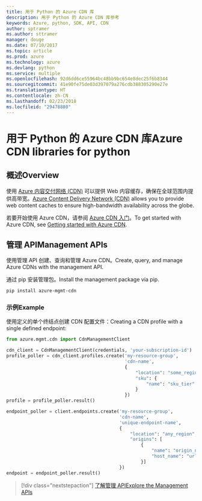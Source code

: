 ```yaml
---
title: 用于 Python 的 Azure CDN 库
description: 用于 Python 的 Azure CDN 库参考
keywords: Azure, python, SDK, API, CDN
author: sptramer
ms.author: sttramer
manager: douge
ms.date: 07/10/2017
ms.topic: article
ms.prod: azure
ms.technology: azure
ms.devlang: python
ms.service: multiple
ms.openlocfilehash: 92d6dd6ce55964bc48bb9bc654e8dec25f6b8344
ms.sourcegitcommit: 41e90fe75de03d397079a276cdb388305290e27e
ms.translationtype: HT
ms.contentlocale: zh-CN
ms.lasthandoff: 02/23/2018
ms.locfileid: "29478880"
---
```

# <a name="azure-cdn-libraries-for-python"></a><span data-ttu-id="cff98-104">用于 Python 的 Azure CDN 库</span><span class="sxs-lookup"><span data-stu-id="cff98-104">Azure CDN libraries for python</span></span>

## <a name="overview"></a><span data-ttu-id="cff98-105">概述</span><span class="sxs-lookup"><span data-stu-id="cff98-105">Overview</span></span>

<span data-ttu-id="cff98-106">使用 [Azure 内容交付网络 (CDN)](https://docs.microsoft.com/en-us/azure/cdn/cdn-overview) 可以提供 Web 内容缓存，确保在全球范围内提供高带宽。</span><span class="sxs-lookup"><span data-stu-id="cff98-106">[Azure Content Delivery Network (CDN)](https://docs.microsoft.com/en-us/azure/cdn/cdn-overview) allows you to provide web content caches to ensure high-bandwidth availability across the globe.</span></span>

<span data-ttu-id="cff98-107">若要开始使用 Azure CDN，请参阅 [Azure CDN 入门](https://docs.microsoft.com/en-us/azure/cdn/cdn-create-new-endpoint)。</span><span class="sxs-lookup"><span data-stu-id="cff98-107">To get started with Azure CDN, see [Getting started with Azure CDN](https://docs.microsoft.com/en-us/azure/cdn/cdn-create-new-endpoint).</span></span>

## <a name="management-apis"></a><span data-ttu-id="cff98-108">管理 API</span><span class="sxs-lookup"><span data-stu-id="cff98-108">Management APIs</span></span>

<span data-ttu-id="cff98-109">使用管理 API 创建、查询和管理 Azure CDN。</span><span class="sxs-lookup"><span data-stu-id="cff98-109">Create, query, and manage Azure CDNs with the management API.</span></span>

<span data-ttu-id="cff98-110">通过 pip 安装管理包。</span><span class="sxs-lookup"><span data-stu-id="cff98-110">Install the management package via pip.</span></span>

```bash
pip install azure-mgmt-cdn
```

### <a name="example"></a><span data-ttu-id="cff98-111">示例</span><span class="sxs-lookup"><span data-stu-id="cff98-111">Example</span></span>

<span data-ttu-id="cff98-112">使用定义的单个终结点创建 CDN 配置文件：</span><span class="sxs-lookup"><span data-stu-id="cff98-112">Creating a CDN profile with a single defined endpoint:</span></span>

```python
from azure.mgmt.cdn import CdnManagementClient

cdn_client = CdnManagementClient(credentials, 'your-subscription-id')
profile_poller = cdn_client.profiles.create('my-resource-group',
                                            'cdn-name',
                                            {
                                                "location": "some_region", 
                                                "sku": {
                                                    "name": "sku_tier"
                                                } 
                                            })
profile = profile_poller.result()

endpoint_poller = client.endpoints.create('my-resource-group',
                                          'cdn-name',
                                          'unique-endpoint-name', 
                                          { 
                                              "location": "any_region", 
                                              "origins": [
                                                  {
                                                      "name": "origin_name", 
                                                      "host_name": "url"
                                                  }]
                                          })
endpoint = endpoint_poller.result()
```

> [!div class="nextstepaction"]
> [<span data-ttu-id="cff98-113">了解管理 API</span><span class="sxs-lookup"><span data-stu-id="cff98-113">Explore the Management APIs</span></span>](/python/api/overview/azure/cdn/management)
